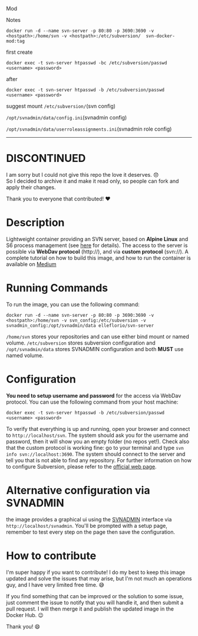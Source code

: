 Mod

Notes 

```
docker run -d --name svn-server -p 80:80 -p 3690:3690 -v <hostpath>:/home/svn -v <hostpath>:/etc/subversion/  svn-docker-mod:tag
```
first create 
```
docker exec -t svn-server htpasswd -bc /etc/subversion/passwd <username> <password>
```

after
```
docker exec -t svn-server htpasswd -b /etc/subversion/passwd <username> <password>
```
suggest mount
`/etc/subversion/`(svn config)

`/opt/svnadmin/data/config.ini`(svnadmin config)

`/opt/svnadmin/data/userroleassignments.ini`(svnadmin role config) 



---

# DISCONTINUED
I am sorry but I could not give this repo the love it deserves. 😞  
So I decided to archive it and make it read only, so people can fork and apply their changes.

Thank you to everyone that contributed! ❤️

# Description
Lightweight container providing an SVN server, based on **Alpine Linux** and S6 process management (see [here](https://github.com/smebberson/docker-alpine) for details).
The access to the server is possible via **WebDav protocol** (http://), and via **custom protocol** (svn://).
A complete tutorial on how to build this image, and how to run the container is available on [Medium](https://medium.com/@elle.florio/the-svn-dockerization-84032e11d88d#.bafh3otmh)

# Running Commands
To run the image, you can use the following command:
```
docker run -d --name svn-server -p 80:80 -p 3690:3690 -v <hostpath>:/home/svn -v svn_config:/etc/subversion -v svnadmin_config:/opt/svnadmin/data elleflorio/svn-server
```
`/home/svn` stores your repositories and can use either bind mount or named volume. `/etc/subversion` stores subversion configuration and `/opt/svnadmin/data` stores SVNADMIN configuration and both **MUST** use named volume.

# Configuration
**You need to setup username and password** for the access via WebDav protocol. You can use the following command from your host machine:
```
docker exec -t svn-server htpasswd -b /etc/subversion/passwd <username> <password>
```
To verify that everything is up and running, open your browser and connect to `http://localhost/svn`. The system should ask you for the username and password, then it will show you an empty folder (no repos yet!).
Check also that the custom protocol is working fine: go to your terminal and type `svn info svn://localhost:3690`. The system should connect to the server and tell you that is not able to find any repository.
For further information on how to configure Subversion, please refer to the [official web page](https://subversion.apache.org/).

# Alternative configuration via SVNADMIN
the image provides a graphical ui using the [SVNADMIN](https://github.com/mfreiholz/iF.SVNAdmin) interface via `http://localhost/svnadmin`.
You'll be prompted with a setup page, remember to test every step on the page then save the configuration.

# How to contribute
I'm super happy if you want to contribute! I do my best to keep this image updated and solve the issues that may arise, but I'm not much an operations guy, and I have very limited free time. :sweat_smile:

If you find something that can be improved or the solution to some issue, just comment the issue to notify that you will handle it, and then submit a pull request. I will then merge it and publish the updated image in the Docker Hub. :wink:

Thank you! :smile:


